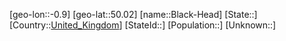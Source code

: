 ﻿---
location: [50.02,-0.9]
type: City
tags:
- geo/City


SpocWebEntityId: 29215
isDeleted: false
confidential: public

---
[geo-lon::-0.9]
[geo-lat::50.02]
[name::Black-Head]
[State::]
[Country::[United_Kingdom](geo/Continent/Europe/United_Kingdom.md)]
[StateId::]
[Population::]
[Unknown::]

